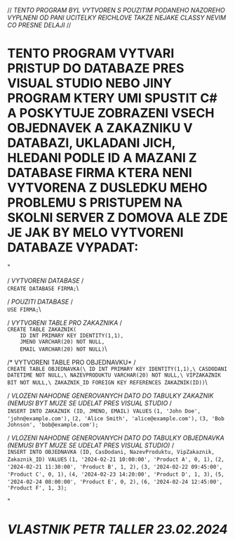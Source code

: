 // *TENTO PROGRAM BYL VYTVOREN S POUZITIM PODANEHO NAZOREHO VYPLNENI OD PANI UCITELKY REICHLOVE TAKZE NEJAKE CLASSY NEVIM CO PRESNE DELAJI* //

# TENTO PROGRAM VYTVARI PRISTUP DO DATABAZE PRES VISUAL STUDIO NEBO JINY PROGRAM KTERY UMI SPUSTIT C# A POSKYTUJE ZOBRAZENI VSECH OBJEDNAVEK A ZAKAZNIKU V DATABAZI, UKLADANI JICH, HLEDANI PODLE ID A MAZANI Z DATABASE FIRMA KTERA NENI VYTVORENA Z DUSLEDKU MEHO PROBLEMU S PRISTUPEM NA SKOLNI SERVER Z DOMOVA ALE ZDE JE JAK BY MELO VYTVORENI DATABAZE VYPADAT:

"

/ *VYTVORENI DATABASE* /\
`CREATE DATABASE FIRMA;`\

/ *POUZITI DATABASE* /\
`USE FIRMA;`\

/ *VYTVORENI TABLE PRO ZAKAZNIKA* /\
`CREATE TABLE ZAKAZNIK(`\
`    ID INT PRIMARY KEY IDENTITY(1,1),`\
`    JMENO VARCHAR(20) NOT NULL,`\
`    EMAIL VARCHAR(20) NOT NULL)`\

/* VYTVORENI TABLE PRO OBJEDNAVKU* /\
`CREATE TABLE OBJEDNAVKA(\
    ID INT PRIMARY KEY IDENTITY(1,1),\
   CASDODANI DATETIME NOT NULL,\
    NAZEVPRODUKTU VARCHAR(20) NOT NULL,\
    VIPZAKAZNIK BIT NOT NULL,\
    ZAKAZNIK_ID FOREIGN KEY REFERENCES ZAKAZNIK(ID))`\

/ *VLOZENI NAHODNE GENEROVANYCH DATO DO TABULKY ZAKAZNIK (NEMUSI BYT MUZE SE UDELAT PRES VISUAL STUDIO* /\
`INSERT INTO ZAKAZNIK (ID, JMENO, EMAIL) VALUES`
`(1, 'John Doe', 'john@example.com'),`
`(2, 'Alice Smith', 'alice@example.com'),`
`(3, 'Bob Johnson', 'bob@example.com');`

/ *VLOZENI NAHODNE GENEROVANYCH DATO DO TABULKY OBJEDNAVKA (NEMUSI BYT MUZE SE UDELAT PRES VISUAL STUDIO)* /\
`INSERT INTO OBJEDNAVKA (ID, CasDodani, NazevProduktu, VipZakaznik, Zakaznik_ID) VALUES`
`(1, '2024-02-21 10:00:00', 'Product A', 0, 1),`
`(2, '2024-02-21 11:30:00', 'Product B', 1, 2),`
`(3, '2024-02-22 09:45:00', 'Product C', 0, 1),`
`(4, '2024-02-23 14:20:00', 'Product D', 1, 3),`
`(5, '2024-02-24 08:00:00', 'Product E', 0, 2),`
`(6, '2024-02-24 12:45:00', 'Product F', 1, 3);`

"

# *VLASTNIK PETR TALLER 23.02.2024*
